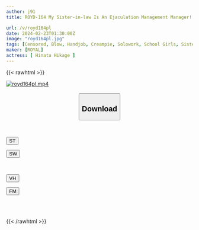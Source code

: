 ```yaml
---
author: j91
title: ROYD-164 My Sister-in-law Is An Ejaculation Management Manager! ? Creampie Life Where I, Who Is Crazy About Masturbation, Is Forced To Refrain From Masturbation And The Accumulated Sperm Is Squeezed Out Hikage Hinata

url: /v/royd164pl
date: 2024-02-23T01:30:00Z
image: "royd164pl.jpg"
tags: [Censored, Blow, Handjob, Creampie, Solowork, School Girls, Sister	]
maker: [ROYAL]
actress: [ Hinata Hikage ]
---
```



{{< rawhtml >}}

<div class="video" data-videoid="6xpa3ZZkYBc920y">
    <a href="javascript:;">
        <img src="/v/royd164pl/royd164pl.jpg" width="WIDTH" height="HEIGHT" alt="royd164pl.mp4" loading="lazy">
    </a>
</div>

<script type="text/javascript" src="https://j91.asia/asset/on-demand-st.js"></script>

<br>
  <link rel="stylesheet" href="https://j91.asia/asset/bs5.css">
  
  <center>
  <button class="btn btn-primary" type="button" data-bs-toggle="collapse" data-bs-target=".multi-collapse" aria-expanded="false" aria-controls="multiCollapseExample1 multiCollapseExample2"><h2>Download</h2></button></center>
</p>
<div class="row">
  <div class="col">
    <div class="collapse multi-collapse" id="multiCollapseExample1">
      <div class="card card-body">
	      	      <br>
<div class="buttons">  
<p><a href="https://streamtape.to/v/6xpa3ZZkYBc920y" target="_blank"><button class="btn-hover color-3"><i class="fa fa-download"></i> ST</button></a></p>
<p><a href="https://cdnwish.com/3femy5ws09xs" target="_blank"><button class="btn-hover color-2"><i class="fa fa-download"></i> SW</button></a></p></div>
    </div>
  </div>
</div>
  <div class="col">
    <div class="collapse multi-collapse" id="multiCollapseExample2">
      <div class="card card-body">
	      <br>
<div class="buttons">
<p><a href="https://vidhidepro.com/f/zswtbji5djy0"><button class="btn-hover color-9"><i class="fa fa-download"></i> VH</button></a></p>
<p><a href="https://filemoon.sx/d/6gxbgq4qdsuc"><button class="btn-hover color-8"><i class="fa fa-download"></i> FM</button></a></p></div>
<br><br>
      </div>
    </div>
  </div>
</div>

{{< /rawhtml >}}